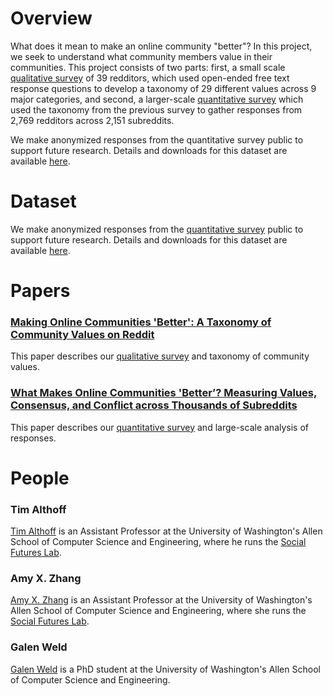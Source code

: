 # Overview

What does it mean to make an online community "better"? In this project, we seek to understand what community members value in their communities. This project consists of two parts: first, a small scale [qualitative survey](qual_survey.md) of 39 redditors, which used open-ended free text response questions to develop a taxonomy of 29 different values across 9 major categories, and second, a larger-scale [quantitative survey](quant_survey.md) which used the taxonomy from the previous survey to gather responses from 2,769 redditors across 2,151 subreddits.

We make anonymized responses from the quantitative survey public to support future research. Details and downloads for this dataset are available [here](quant_survey.md).

# Dataset

We make anonymized responses from the [quantitative survey](quant_survey.md) public to support future research. Details and downloads for this dataset are available [here](quant_survey.md).

# Papers

### [Making Online Communities 'Better': A Taxonomy of Community Values on Reddit](https://arxiv.org/pdf/2109.05152.pdf)

This paper describes our [qualitative survey](qual_survey.md) and taxonomy of community values.

### [What Makes Online Communities 'Better’? Measuring Values, Consensus, and Conflict across Thousands of Subreddits](https://link_todo)

This paper describes our [quantitative survey](quant_survey.md) and large-scale analysis of responses.

# People

### Tim Althoff

[Tim Althoff](http://timalthoff.de/) is an Assistant Professor at the University of Washington's Allen School of Computer Science and Engineering, where he runs the [Social Futures Lab](http://bdata.uw.edu/).

### Amy X. Zhang

[Amy X. Zhang](https://homes.cs.washington.edu/~axz/) is an Assistant Professor at the University of Washington's Allen School of Computer Science and Engineering, where she runs the [Social Futures Lab](https://social.cs.washington.edu/).

### Galen Weld

[Galen Weld](https://galenweld.com/) is a PhD student at the University of Washington's Allen School of Computer Science and Engineering.